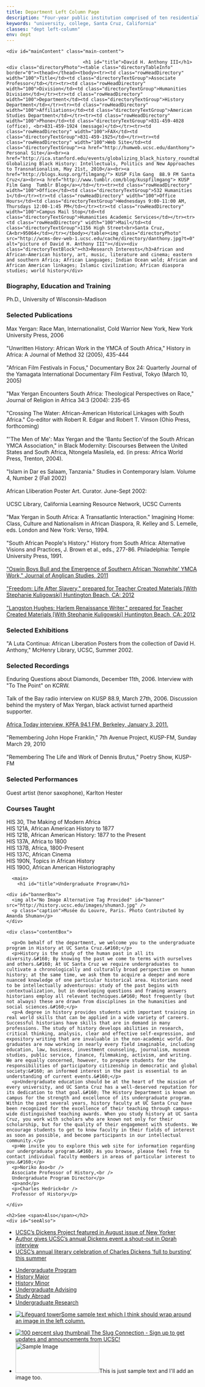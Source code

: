 ```yaml
---
title: Department Left Column Page
description: "Four-year public institution comprised of ten residential college communities nestled in the redwood forests and meadows overlooking central California's Monterey Bay."
keywords: "university, college, Santa Cruz, California"
classes: "dept left-column"
env: dept
---
```


<div id="sprflt" class="row">
    
    <div id="mainContent" class="main-content">

<div class="phpContent">
                
                                <h1 id="title">David H. Anthony III</h1><div class="directoryPhoto"><table class="directoryTableInfo" border="0"><thead></thead><tbody><tr><td class="rowHeadDirectory" width="100">Title</td><td class="directoryTextGroup">Associate Professor</td></tr><tr><td class="rowHeadDirectory" width="100">Division</td><td class="directoryTextGroup">Humanities Division</td></tr><tr><td class="rowHeadDirectory" width="100">Department</td><td class="directoryTextGroup">History Department</td></tr><tr><td class="rowHeadDirectory" width="100">Affiliations</td><td class="directoryTextGroup">American Studies Department</td></tr><tr><td class="rowHeadDirectory" width="100">Phone</td><td class="directoryTextGroup">831-459-4028 (office), <br>831-459-1924 (message)</td></tr><tr><td class="rowHeadDirectory" width="100">FAX</td><td class="directoryTextGroup">831-459-1925</td></tr><tr><td class="rowHeadDirectory" width="100">Web Site</td><td class="directoryTextGroup"><a href="http://humweb.ucsc.edu/danthony"> Personal Site</a><br><a href="http://ica.stanford.edu/events/globalizing_black_history_roundtable"> Globalizing Black History: Intellectuals, Politics and New Approaches to Transnationalism, May 21st, 2010</a><br><a href="http://blogs.kusp.org/filmgang/"> KUSP Film Gang  88.9 FM Santa Cruz</a><br><a href="http://www.tumblr.com/blog/kuspfilmgang"> KUSP Film Gang  Tumblr Blog</a></td></tr><tr><td class="rowHeadDirectory" width="100">Office</td><td class="directoryTextGroup">532 Humanities 1</td></tr><tr><td class="rowHeadDirectory" width="100">Office Hours</td><td class="directoryTextGroup">Wednesdays 9:00-11:00 AM, Thursdays 12:00-1:45 PM</td></tr><tr><td class="rowHeadDirectory" width="100">Campus Mail Stop</td><td class="directoryTextGroup">Humanities Academic Services</td></tr><tr><td class="rowHeadDirectory" width="100">Mail</td><td class="directoryTextGroup">1156 High Street<br>Santa Cruz, CA<br>95064</td></tr></tbody></table><img class="directoryPhoto" src="http://wcms-dev-web-1.ucsc.edu/cache/directory/danthony.jpg?t=0" alt="picture of David H. Anthony III"></div><div class="directoryTextBlock"><h3>Research Interests</h3>African and African-American history, art, music, literature and cinema; eastern and southern Africa; African Languages; Indian Ocean wold; African and African American linkages; Islamic civilization; African diaspora studies; world history</div>
<div class="directoryTextBlock"><h3>Biography, Education and Training</h3>Ph.D., University of Wisconsin-Madison</div>
<div class="directoryTextBlock"><h3>Selected Publications</h3>Max Yergan: Race Man, Internationalist, Cold Warrior New York, New York University Press, 2006<br><br>"Unwritten History: African Work in the YMCA of South Africa," History in Africa: A Journal of Method 32 (2005), 435-444<br><br>"African Film Festivals in Focus," Documentary Box 24: Quarterly Journal of the Yamagata International Documentary Film Festival, Tokyo (March 10, 2005)<br><br>"Max Yergan Encounters South Africa: Theological Perspectives on Race," Journal of Religion in Africa 34:3 (2004): 235-65<br><br>"Crossing The Water: African-American Historical Linkages with South Africa." Co-editor with Robert R. Edgar and Robert T. Vinson (Ohio Press, forthcoming)<br><br>"'The Men of Me': Max Yergan and the 'Bantu Section'of the South African YMCA Association," in Black Modernity: Discourses Between the United States and South Africa, Ntongela Masilela, ed. (in press: Africa World Press, Trenton, 2004).<br><br>"Islam in Dar es Salaam, Tanzania." Studies in Contemporary Islam. Volume 4, Number 2 (Fall 2002)<br><br>African Lliberation Poster Art. Curator. June-Sept 2002:<br><br>UCSC Library, California Learning Resource Network, UCSC Currents<br><br>"Max Yergan in South Africa: A Transatlantic Interaction." Imagining Home: Class, Culture and Nationalism in African Diaspora, R. Kelley and S. Lemelle, eds. London and New York: Verso, 1994.<br><br>"South African People's History." History from South Africa: Alternative Visions and Practices, J. Brown et al., eds., 277-86. Philadelphia: Temple University Press, 1991.<br><br><a href="http://journals.cambridge.org/download.php?file=%2FAST%2FS1740355311000179a.pdf&amp;code=b65cee0576f8369cbcc11dafcdd37ae9"> "Oswin Boys Bull and the Emergence of Southern African 'Nonwhite' YMCA Work," Journal of Anglican Studies, 2011</a><br><br><a href="http://www.barnesandnoble.com/w/freedom-david-anthony/1102174911?ean=9781433315213&amp;itm=8&amp;usri=david%252banthony"> "Freedom: Life After Slavery," prepared for Teacher Created Materials [With Stephanie Kuligowski] Huntington Beach, CA: 2012</a><br><br><a href="http://www.barnesandnoble.com/w/langston-hughes-david-anthony/1102173672?ean=9781433315206&amp;itm=7&amp;usri=david%252banthony"> "Langston Hughes: Harlem Renaissance Writer," prepared for Teacher Created Materials [With Stephanie Kuligowski] Huntington Beach, CA: 2012</a></div>
<div class="directoryTextBlock"><h3>Selected Exhibitions</h3>"A Luta Continua: African Liberation Posters from the collection of David H. Anthony," McHenry Library, UCSC, Summer 2002.</div>
<div class="directoryTextBlock"><h3>Selected Recordings</h3>Enduring Questions about Diamonds, December 11th, 2006. Interview with "To The Point" on KCRW.<br><br>Talk of the Bay radio interview on KUSP 88.9, March 27th, 2006. Discussion behind the mystery of Max Yergan, black activist turned apartheid supporter.<br><br><a href="http://www.kpfa.org/archive/id/66504"> Africa Today interview, KPFA 94.1 FM, Berkeley, January 3, 2011.</a><br><br>"Remembering John Hope Franklin," 7th Avenue Project, KUSP-FM, Sunday March 29, 2010<br><br>"Remembering The Life and Work of Dennis Brutus," Poetry Show, KUSP-FM</div>
<div class="directoryTextBlock"><h3>Selected Performances</h3>Guest artist (tenor saxophone), Karlton Hester</div>
<div class="directoryTextBlock"><h3>Courses Taught</h3>HIS 30, The Making of Modern Africa<br>HIS 121A, African American History to 1877<br>HIS 121B, African American History: 1877 to the Present<br>HIS 137A, Africa to 1800<br>HIS 137B, Africa, 1800-Present<br>HIS 137C, African Cinema<br>HIS 190N, Topics in African History<br>HIS 190O, African American Historiography</div>
              </div>

      
      <main>
        <h1 id="title">Undergraduate Program</h1>
    
    <div id="bannerBox">
      <img alt="No Image Alternative Tag Provided" id="banner" src="http://history.ucsc.edu/images/shuman3.jpg" />
      <p class="caption">Musée du Louvre, Paris. Photo Contributed by Amanda Shuman</p>
    </div>
    
    <div class="contentBox">

      <p>On behalf of the department, we welcome you to the undergraduate program in History at UC Santa Cruz.&#160;</p>
      <p>History is the study of the human past in all its diversity.&#160; By knowing the past we come to terms with ourselves and others.&#160; At UC Santa Cruz we require undergraduates to cultivate a chronologically and culturally broad perspective on human history; at the same time, we ask them to acquire a deeper and more nuanced knowledge of one particular historical area. Historians need to be intellectually adventurous: study of the past begins with contextualization, but in developing questions and framing answers historians employ all relevant techniques.&#160; Most frequently (but not always) these are drawn from disciplines in the humanities and social sciences.&#160;</p>
      <p>A degree in history provides students with important training in real world skills that can be applied in a wide variety of careers. Successful historians have skills that are in demand in many professions. The study of history develops abilities in research, critical thinking, analysis, clear and effective self-expression, and expository writing that are invaluable in the non-academic world. Our graduates are now working in nearly every field imaginable, including education, law, business, investment counseling, journalism, museum studies, public service, finance, filmmaking, activism, and writing. We are equally concerned, however, to prepare students for the responsibilities of participatory citizenship in democratic and global society:&#160; an informed interest in the past is essential to an understanding of current events.&#160;</p>
      <p>Undergraduate education should be at the heart of the mission of every university, and UC Santa Cruz has a well-deserved reputation for its dedication to that goal.&#160; The History Department is known on campus for the strength and excellence of its undergraduate program. Within the past several years, history faculty at UC Santa Cruz have been recognized for the excellence of their teaching through campus-wide distinguished teaching awards. When you study history at UC Santa Cruz, you work with scholars who are known not only for their scholarship, but for the quality of their engagement with students. We encourage students to get to know faculty in their fields of interest as soon as possible, and become participants in our intellectual community.</p>
      <p>We invite you to explore this web site for information regarding our undergraduate program.&#160; As you browse, please feel free to contact individual faculty members in areas of particular interest to you.&#160;</p>
      <p>Noriko Aso<br />
      Associate Professor of History,<br />
      Undergraduate Program Director</p>
      <p>and</p>
      <p>Charles Hedrick<br />
      Professor of History</p>

    </div>

    <h2>See <span>Also</span></h2>
    <div id="seeAlso">
<ul><li><a href="http://news.ucsc.edu/2011/08/new-yorker-dickens.html">UCSC’s Dickens Project featured in August issue of New Yorker </a></li><li><a href="http://news.ucsc.edu/2011/03/oprah-dickens-project.html">Author gives UCSC’s annual Dickens event a shout-out in Oprah interview</a></li><li><a href="http://news.ucsc.edu/2011/08/dickens-project.html">UCSC’s annual literary celebration of Charles Dickens ‘full to bursting’ this summer  </a></li></ul>
    </div>

  </main>
</div>

<div id="subNav" class="sidebar">

  <ul>
    <li><a class="current" href="index.html">Undergraduate Program</a></li>
    <li><a href="history-major/index.html">History Major</a></li>
    <li><a href="history-minor/index.html">History Minor</a></li>
    <li><a href="undergraduate-advising/index.html">Undergraduate Advising</a></li>
    <li><a href="study-abroad/index.html">Study Abroad</a></li>
    <li><a href="undergraduate-research/index.html">Undergraduate Research</a></li>
  </ul>
  <ul class="block global"><li class="image-item"><a href="http://example.com"><span class="thumbnail"><img alt="Lifeguard tower" class="portrait" src="http://placehold.it/76x99&text=Portrait"></span><span class="description">Some sample text which I think should wrap around an image in the left column.</span></a></li></ul>
<ul class="block global">
  <li class="image-item">
    <a href="../../../contact/slugform.html">
      <span class="thumbnail">
        <img alt="100 percent slug thumbnail" class="landscape" src="http://placehold.it/180x99&text=Landscape" />
      </span>
      <span class="description">The Slug Connection - Sign up to get updates and announcements from UCSC!</span>
    </a>
  </li>
  <li><img alt="Sample Image" height="80" src="http://placehold.it/220x80" width="220">This is just sample text and I'll add an image too.</li>
</ul>



</div>

</div>
